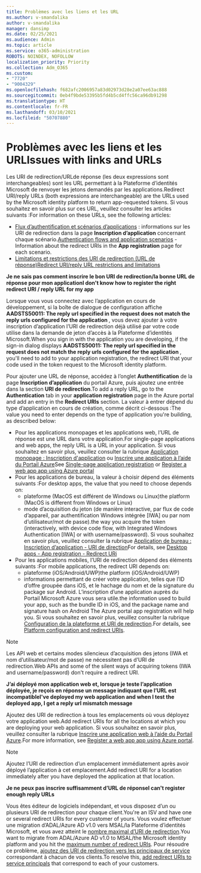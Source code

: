 ```yaml
---
title: Problèmes avec les liens et les URL
ms.author: v-smandalika
author: v-smandalika
manager: dansimp
ms.date: 02/25/2021
ms.audience: Admin
ms.topic: article
ms.service: o365-administration
ROBOTS: NOINDEX, NOFOLLOW
localization_priority: Priority
ms.collection: Adm_O365
ms.custom:
- "7720"
- "9004329"
ms.openlocfilehash: f682afc2006957a83d02973d28e2a07ee63ac888
ms.sourcegitcommit: 0eb4f9bde53395b5fd4b5cd4ffc56ca96db91298
ms.translationtype: HT
ms.contentlocale: fr-FR
ms.lasthandoff: 03/10/2021
ms.locfileid: "50707880"
---
```

# <a name="issues-with-links-and-urls"></a><span data-ttu-id="2de4c-102">Problèmes avec les liens et les URL</span><span class="sxs-lookup"><span data-stu-id="2de4c-102">Issues with links and URLs</span></span>

<span data-ttu-id="2de4c-103">Les URI de redirection/URLde réponse (les deux expressions sont interchangeables) sont les URL permettant à la Plateforme d’identités Microsoft de renvoyer les jetons demandés par les applications.</span><span class="sxs-lookup"><span data-stu-id="2de4c-103">Redirect URI/reply URLs (both expressions are interchangeable) are the URLs used by the Microsoft identity platform to return app-requested tokens.</span></span> <span data-ttu-id="2de4c-104">Si vous souhaitez en savoir plus sur ces URL, veuillez consulter les articles suivants :</span><span class="sxs-lookup"><span data-stu-id="2de4c-104">For information on these URLs, see the following articles:</span></span>

- <span data-ttu-id="2de4c-105">[Flux d’authentification et scénarios d’applications](https://docs.microsoft.com/azure/active-directory/develop/authentication-flows-app-scenarios) : informations sur les URI de redirection dans la page **Inscription d’application** concernant chaque scénario.</span><span class="sxs-lookup"><span data-stu-id="2de4c-105">[Authentication flows and application scenarios](https://docs.microsoft.com/azure/active-directory/develop/authentication-flows-app-scenarios) - Information about the redirect URIs in the **App registration** page for each scenario.</span></span>
- [<span data-ttu-id="2de4c-106">Limitations et restrictions des URI de redirection (URL de réponse)</span><span class="sxs-lookup"><span data-stu-id="2de4c-106">Redirect URI/reply URL restrictions and limitations</span></span>](https://docs.microsoft.com/azure/active-directory/develop/reply-url)

<span data-ttu-id="2de4c-107">**Je ne sais pas comment inscrire le bon URI de redirection/la bonne URL de réponse pour mon application**</span><span class="sxs-lookup"><span data-stu-id="2de4c-107">**I don't know how to register the right redirect URI / reply URL for my app**</span></span>

<span data-ttu-id="2de4c-108">Lorsque vous vous connectez avec l’application en cours de développement, si la boîte de dialogue de configuration affiche **AADSTS50011: The reply url specified in the request does not match the reply urls configured for the application <your app ID>**, vous devez ajouter à votre inscription d’application l’URI de redirection déjà utilisé par votre code utilise dans la demande de jeton d’accès à la Plateforme d’identités Microsoft.</span><span class="sxs-lookup"><span data-stu-id="2de4c-108">When you sign in with the application you are developing, if the sign-in dialog displays **AADSTS50011: The reply url specified in the request does not match the reply urls configured for the application <your app ID>**, you'll need to add to your application registration, the redirect URI that your code used in the token request to the Microsoft identity platform.</span></span>

<span data-ttu-id="2de4c-109">Pour ajouter une URL de réponse, accédez à l’onglet **Authentification** de la page **Inscription d’application** du portail Azure, puis ajoutez une entrée dans la section **URI de redirection**.</span><span class="sxs-lookup"><span data-stu-id="2de4c-109">To add a reply URL, go to the **Authentication** tab in your **application registration** page in the Azure portal and add an entry in the **Redirect URIs** section.</span></span> <span data-ttu-id="2de4c-110">La valeur à entrer dépend du type d’application en cours de création, comme décrit ci-dessous :</span><span class="sxs-lookup"><span data-stu-id="2de4c-110">The value you need to enter depends on the type of application you're building, as described below:</span></span>

- <span data-ttu-id="2de4c-111">Pour les applications monopages et les applications web, l’URL de réponse est une URL dans votre application.</span><span class="sxs-lookup"><span data-stu-id="2de4c-111">For single-page applications and web apps, the reply URL is a URL in your application.</span></span> <span data-ttu-id="2de4c-112">Si vous souhaitez en savoir plus, veuillez consulter la rubrique [Application monopage : Inscription d'application](https://docs.microsoft.com/azure/active-directory/develop/scenario-spa-app-registration#register-a-redirect-uri) ou [Inscrire une application à l’aide du Portail Azure](https://docs.microsoft.com/azure/active-directory/develop/scenario-web-app-sign-user-app-registration?tabs=aspnetcore#register-an-app-using-azure-portal)</span><span class="sxs-lookup"><span data-stu-id="2de4c-112">See [Single-page application registration](https://docs.microsoft.com/azure/active-directory/develop/scenario-spa-app-registration#register-a-redirect-uri) or [Register a web app app using Azure portal](https://docs.microsoft.com/azure/active-directory/develop/scenario-web-app-sign-user-app-registration?tabs=aspnetcore#register-an-app-using-azure-portal)</span></span>
- <span data-ttu-id="2de4c-113">Pour les applications de bureau, la valeur à choisir dépend des éléments suivants :</span><span class="sxs-lookup"><span data-stu-id="2de4c-113">For desktop apps, the value that you need to choose depends on:</span></span>
    - <span data-ttu-id="2de4c-114">plateforme (MacOS est différent de Windows ou Linux)</span><span class="sxs-lookup"><span data-stu-id="2de4c-114">the platform (MacOS is different from Windows or Linux)</span></span>
    - <span data-ttu-id="2de4c-115">mode d’acquisition du jeton (de manière interactive, par flux de code d’appareil, par authentification Windows intégrée [IWA] ou par nom d’utilisateur/mot de passe).</span><span class="sxs-lookup"><span data-stu-id="2de4c-115">the way you acquire the token (interactively, with device code flow, with Integrated Windows Authentication [IWA] or with username/password).</span></span>
    <span data-ttu-id="2de4c-116">Si vous souhaitez en savoir plus, veuillez consulter la rubrique [Application de bureau : Inscription d’application - URI de direction](https://docs.microsoft.com/azure/active-directory/develop/scenario-desktop-app-registration#redirect-uris)</span><span class="sxs-lookup"><span data-stu-id="2de4c-116">For details, see [Desktop apps - App registration - Redirect URi](https://docs.microsoft.com/azure/active-directory/develop/scenario-desktop-app-registration#redirect-uris)</span></span>
- <span data-ttu-id="2de4c-117">Pour les applications mobiles, l’URI de redirection dépend des éléments suivants :</span><span class="sxs-lookup"><span data-stu-id="2de4c-117">For mobile applications, the redirect URI depends on:</span></span>
    - <span data-ttu-id="2de4c-118">plateforme (iOS/Android/UWP)</span><span class="sxs-lookup"><span data-stu-id="2de4c-118">the platform (iOS/Android/UWP)</span></span>
    - <span data-ttu-id="2de4c-119">informations permettant de créer votre application, telles que l’ID d’offre groupée dans iOS, et le hachage du nom et de la signature du package sur Android. L’inscription d’une application auprès du Portail Microsoft Azure vous sera utile.</span><span class="sxs-lookup"><span data-stu-id="2de4c-119">the information used to build your app, such as the bundle ID in iOS, and the package name and signature hash on Android The Azure portal app registration will help you.</span></span> <span data-ttu-id="2de4c-120">Si vous souhaitez en savoir plus, veuillez consulter la rubrique [Configuration de la plateforme et URI de redirection](https://docs.microsoft.com/azure/active-directory/develop/scenario-mobile-app-registration#platform-configuration-and-redirect-uris).</span><span class="sxs-lookup"><span data-stu-id="2de4c-120">For details, see [Platform configuration and redirect URIs](https://docs.microsoft.com/azure/active-directory/develop/scenario-mobile-app-registration#platform-configuration-and-redirect-uris).</span></span>

> [!NOTE]
> <span data-ttu-id="2de4c-121">Les API web et certains modes silencieux d’acquisition des jetons (IWA et nom d’utilisateur/mot de passe) ne nécessitent pas d’URI de redirection.</span><span class="sxs-lookup"><span data-stu-id="2de4c-121">Web APIs and some of the silent ways of acquiring tokens (IWA and username/password) don't require a redirect URI.</span></span>

<span data-ttu-id="2de4c-122">**J’ai déployé mon application web et, lorsque je teste l’application déployée, je reçois en réponse un message indiquant que l’URL est incompatible**</span><span class="sxs-lookup"><span data-stu-id="2de4c-122">**I've deployed my web application and when I test the deployed app, I get a reply url mismatch message**</span></span>

<span data-ttu-id="2de4c-123">Ajoutez des URI de redirection à tous les emplacements où vous déployez votre application web.</span><span class="sxs-lookup"><span data-stu-id="2de4c-123">Add redirect URIs for all the locations at which you are deploying your web application.</span></span> <span data-ttu-id="2de4c-124">Si vous souhaitez en savoir plus, veuillez consulter la rubrique [Inscrire une application web à l’aide du Portail Azure](https://docs.microsoft.com/azure/active-directory/develop/scenario-web-app-sign-user-app-registration).</span><span class="sxs-lookup"><span data-stu-id="2de4c-124">For more information, see [Register a web app app using Azure portal](https://docs.microsoft.com/azure/active-directory/develop/scenario-web-app-sign-user-app-registration).</span></span>

> [!NOTE]
> <span data-ttu-id="2de4c-125">Ajoutez l’URI de redirection d’un emplacement immédiatement après avoir déployé l’application à cet emplacement.</span><span class="sxs-lookup"><span data-stu-id="2de4c-125">Add redirect URI for a location immediately after you have deployed the application at that location.</span></span>

<span data-ttu-id="2de4c-126">**Je ne peux pas inscrire suffisamment d’URL de réponse**</span><span class="sxs-lookup"><span data-stu-id="2de4c-126">**I can't register enough reply URLs**</span></span>

<span data-ttu-id="2de4c-127">Vous êtes éditeur de logiciels indépendant, et vous disposez d’un ou plusieurs URI de redirection pour chaque client.</span><span class="sxs-lookup"><span data-stu-id="2de4c-127">You're an ISV and have one or several redirect URIs for every customer of yours.</span></span> <span data-ttu-id="2de4c-128">Vous voulez effectuer une migration d’ADAL/Azure AD v1.0 vers MSAL/la Plateforme d’identités Microsoft, et vous avez atteint le [nombre maximal d’URI de redirection](https://docs.microsoft.com/azure/active-directory/develop/reply-url#maximum-number-of-redirect-uris).</span><span class="sxs-lookup"><span data-stu-id="2de4c-128">You want to migrate from ADAL/Azure AD v1.0 to MSAL/the Microsoft identity platform and you hit the [maximum number of redirect URIs](https://docs.microsoft.com/azure/active-directory/develop/reply-url#maximum-number-of-redirect-uris).</span></span> <span data-ttu-id="2de4c-129">Pour résoudre ce problème, [ajoutez des URI de redirection vers les principaux de service](https://docs.microsoft.com/azure/active-directory/develop/reply-url#add-redirect-uris-to-service-principals) correspondant à chacun de vos clients.</span><span class="sxs-lookup"><span data-stu-id="2de4c-129">To resolve this, [add redirect URIs to service principals](https://docs.microsoft.com/azure/active-directory/develop/reply-url#add-redirect-uris-to-service-principals) that correspond to each of your customers.</span></span>
